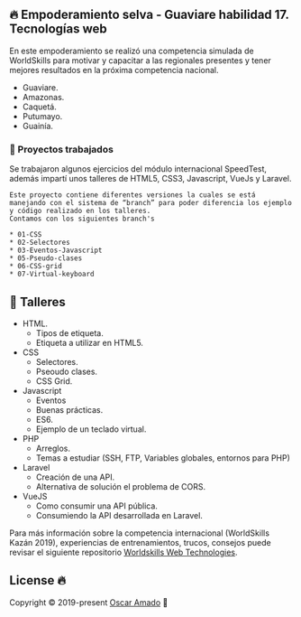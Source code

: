 ## 🔥 Empoderamiento selva - Guaviare habilidad 17. Tecnologías web

En este empoderamiento se realizó una competencia simulada de WorldSkills para motivar y capacitar a las regionales presentes y tener mejores resultados en la próxima competencia nacional.

* Guaviare.
* Amazonas.
* Caquetá.
* Putumayo.
* Guainía. 

### 💪 Proyectos trabajados
Se trabajaron algunos ejercicios del módulo internacional SpeedTest, además impartí unos talleres de HTML5, CSS3, Javascript, VueJs y Laravel.

```
Este proyecto contiene diferentes versiones la cuales se está manejando con el sistema de “branch” para poder diferencia los ejemplo y código realizado en los talleres.
Contamos con los siguientes branch's

* 01-CSS
* 02-Selectores
* 03-Eventos-Javascript
* 05-Pseudo-clases
* 06-CSS-grid
* 07-Virtual-keyboard
```

## 📐 Talleres
* HTML.
    * Tipos de etiqueta.
    * Etiqueta a utilizar en HTML5.
* CSS
    * Selectores.
    * Pseoudo clases.
    * CSS Grid.
* Javascript
    * Eventos
    * Buenas prácticas.
    * ES6.
    * Ejemplo de un teclado virtual.
* PHP
    * Arreglos.
    * Temas a estudiar (SSH, FTP, Variables globales, entornos para PHP)
* Laravel 
    * Creación de una API.
    * Alternativa de solución el problema de CORS.
* VueJS
    * Como consumir una API pública.
    * Consumiendo la API desarrollada en Laravel.


Para más información sobre la competencia internacional (WorldSkills Kazán 2019), experiencias de entrenamientos, trucos, consejos puede revisar el siguiente repositorio [Worldskills Web Technologies](https://github.com/ofaaoficial/worldskills-web-technologies).
## License 🔥
Copyright © 2019-present [Oscar Amado](https://github.com/ofaaoficial) 🧔
